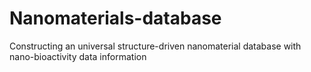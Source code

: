 # Nanomaterials-database
Constructing an universal structure-driven nanomaterial database with nano-bioactivity data information
